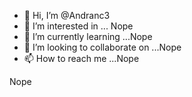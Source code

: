 - 👋 Hi, I’m @Andranc3
- 👀 I’m interested in ... Nope
- 🌱 I’m currently learning ...Nope
- 💞️ I’m looking to collaborate on ...Nope
- 📫 How to reach me ...Nope

<!---
Andranc3/Andranc3 is a ✨ special ✨ repository because its `README.md` (this file) appears on your GitHub profile.
You can click the Preview link to take a look at your changes.
--->Nope
